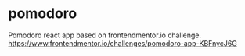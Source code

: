 # pomodoro
Pomodoro react app based on frontendmentor.io challenge. https://www.frontendmentor.io/challenges/pomodoro-app-KBFnycJ6G
